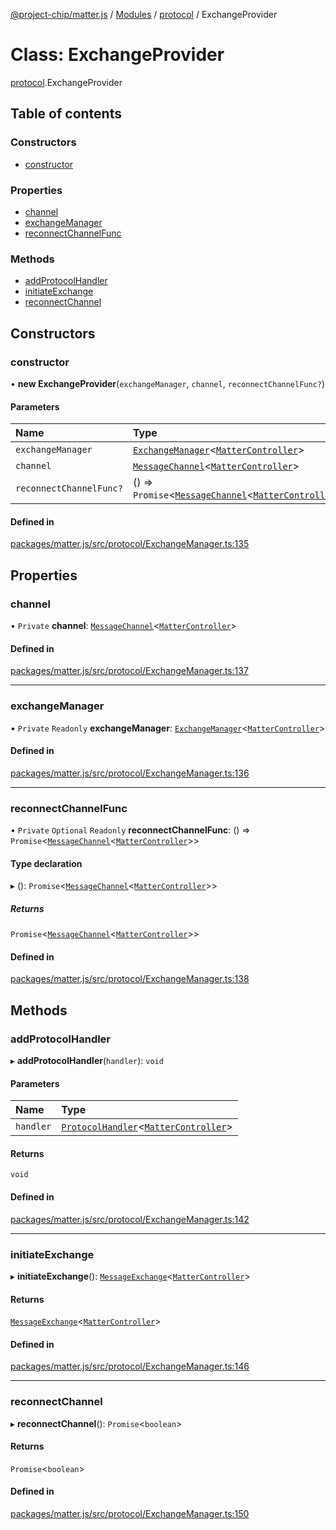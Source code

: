 [@project-chip/matter.js](../README.md) / [Modules](../modules.md) / [protocol](../modules/protocol.md) / ExchangeProvider

# Class: ExchangeProvider

[protocol](../modules/protocol.md).ExchangeProvider

## Table of contents

### Constructors

- [constructor](protocol.ExchangeProvider.md#constructor)

### Properties

- [channel](protocol.ExchangeProvider.md#channel)
- [exchangeManager](protocol.ExchangeProvider.md#exchangemanager)
- [reconnectChannelFunc](protocol.ExchangeProvider.md#reconnectchannelfunc)

### Methods

- [addProtocolHandler](protocol.ExchangeProvider.md#addprotocolhandler)
- [initiateExchange](protocol.ExchangeProvider.md#initiateexchange)
- [reconnectChannel](protocol.ExchangeProvider.md#reconnectchannel)

## Constructors

### constructor

• **new ExchangeProvider**(`exchangeManager`, `channel`, `reconnectChannelFunc?`)

#### Parameters

| Name | Type |
| :------ | :------ |
| `exchangeManager` | [`ExchangeManager`](protocol.ExchangeManager.md)<[`MatterController`](index.MatterController.md)\> |
| `channel` | [`MessageChannel`](protocol.MessageChannel.md)<[`MatterController`](index.MatterController.md)\> |
| `reconnectChannelFunc?` | () => `Promise`<[`MessageChannel`](protocol.MessageChannel.md)<[`MatterController`](index.MatterController.md)\>\> |

#### Defined in

[packages/matter.js/src/protocol/ExchangeManager.ts:135](https://github.com/project-chip/matter.js/blob/5bdbf8d/packages/matter.js/src/protocol/ExchangeManager.ts#L135)

## Properties

### channel

• `Private` **channel**: [`MessageChannel`](protocol.MessageChannel.md)<[`MatterController`](index.MatterController.md)\>

#### Defined in

[packages/matter.js/src/protocol/ExchangeManager.ts:137](https://github.com/project-chip/matter.js/blob/5bdbf8d/packages/matter.js/src/protocol/ExchangeManager.ts#L137)

___

### exchangeManager

• `Private` `Readonly` **exchangeManager**: [`ExchangeManager`](protocol.ExchangeManager.md)<[`MatterController`](index.MatterController.md)\>

#### Defined in

[packages/matter.js/src/protocol/ExchangeManager.ts:136](https://github.com/project-chip/matter.js/blob/5bdbf8d/packages/matter.js/src/protocol/ExchangeManager.ts#L136)

___

### reconnectChannelFunc

• `Private` `Optional` `Readonly` **reconnectChannelFunc**: () => `Promise`<[`MessageChannel`](protocol.MessageChannel.md)<[`MatterController`](index.MatterController.md)\>\>

#### Type declaration

▸ (): `Promise`<[`MessageChannel`](protocol.MessageChannel.md)<[`MatterController`](index.MatterController.md)\>\>

##### Returns

`Promise`<[`MessageChannel`](protocol.MessageChannel.md)<[`MatterController`](index.MatterController.md)\>\>

#### Defined in

[packages/matter.js/src/protocol/ExchangeManager.ts:138](https://github.com/project-chip/matter.js/blob/5bdbf8d/packages/matter.js/src/protocol/ExchangeManager.ts#L138)

## Methods

### addProtocolHandler

▸ **addProtocolHandler**(`handler`): `void`

#### Parameters

| Name | Type |
| :------ | :------ |
| `handler` | [`ProtocolHandler`](../interfaces/protocol.ProtocolHandler.md)<[`MatterController`](index.MatterController.md)\> |

#### Returns

`void`

#### Defined in

[packages/matter.js/src/protocol/ExchangeManager.ts:142](https://github.com/project-chip/matter.js/blob/5bdbf8d/packages/matter.js/src/protocol/ExchangeManager.ts#L142)

___

### initiateExchange

▸ **initiateExchange**(): [`MessageExchange`](protocol.MessageExchange.md)<[`MatterController`](index.MatterController.md)\>

#### Returns

[`MessageExchange`](protocol.MessageExchange.md)<[`MatterController`](index.MatterController.md)\>

#### Defined in

[packages/matter.js/src/protocol/ExchangeManager.ts:146](https://github.com/project-chip/matter.js/blob/5bdbf8d/packages/matter.js/src/protocol/ExchangeManager.ts#L146)

___

### reconnectChannel

▸ **reconnectChannel**(): `Promise`<`boolean`\>

#### Returns

`Promise`<`boolean`\>

#### Defined in

[packages/matter.js/src/protocol/ExchangeManager.ts:150](https://github.com/project-chip/matter.js/blob/5bdbf8d/packages/matter.js/src/protocol/ExchangeManager.ts#L150)
